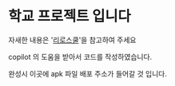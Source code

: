 # 학교 프로젝트 입니다

자새한 내용은 '[리로스쿨](https://kumho.riroschool.kr/portfolio.php?club=index&action=view&db=1551&page=1&cate=102543&cls=&my_kind=&sort=uidup&uid=235720&inum=0&key=&key2=&s1=&s2=)'을 참고하여 주세요 

copilot 의 도움을 받아서 코드를 작성하였습니다.

완성시 이곳에 apk 파일 배포 주소가 들어갈 것 입니다.
